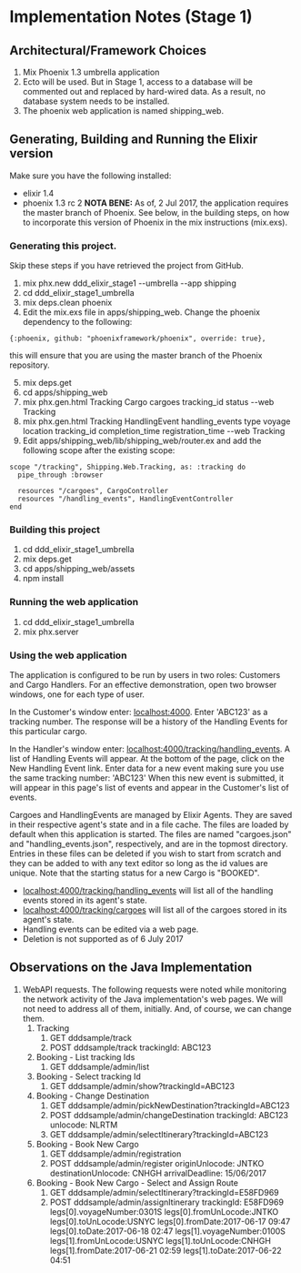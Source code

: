 # Implementation Notes (Stage 1)

## Architectural/Framework Choices

1. Mix Phoenix 1.3 umbrella application
2. Ecto will be used. But in Stage 1, access to a database will be commented out and replaced by hard-wired data. As a result, no database system needs to be installed.
3. The phoenix web application is named shipping_web.

## Generating, Building and Running the Elixir version

Make sure you have the following installed:
* elixir 1.4
* phoenix 1.3 rc 2 __NOTA BENE:__ As of, 2 Jul 2017, the application requires the master branch of Phoenix. See below, in the building steps, on how to incorporate this version of Phoenix in the mix instructions (mix.exs).

### Generating this project.
Skip these steps if you have retrieved the project from GitHub.
1. mix phx.new ddd_elixir_stage1 --umbrella --app shipping
2. cd ddd_elixir_stage1_umbrella
3. mix deps.clean phoenix
4. Edit the mix.exs file in apps/shipping_web. Change the phoenix dependency to the following:
~~~~
{:phoenix, github: "phoenixframework/phoenix", override: true},
~~~~
this will ensure that you are using the master branch of the Phoenix repository.

5. mix deps.get
6. cd apps/shipping_web
7. mix phx.gen.html Tracking Cargo cargoes tracking_id status --web Tracking
8. mix phx.gen.html Tracking HandlingEvent handling_events type voyage location tracking_id completion_time registration_time --web Tracking
9. Edit apps/shipping_web/lib/shipping_web/router.ex and add the following scope after the existing scope:
~~~~
scope "/tracking", Shipping.Web.Tracking, as: :tracking do
  pipe_through :browser

  resources "/cargoes", CargoController
  resources "/handling_events", HandlingEventController
end
~~~~

### Building this project
1. cd ddd_elixir_stage1_umbrella
2. mix deps.get
3. cd apps/shipping_web/assets
4. npm install

### Running the web application
1. cd ddd_elixir_stage1_umbrella
2. mix phx.server

### Using the web application
The application is configured to be run by users in two roles: Customers and Cargo Handlers. For an effective demonstration, open two browser windows, one for each type of user.

In the Customer's window enter: [localhost:4000](localhost:4000). Enter 'ABC123' as a tracking number. The response will be a history of the Handling Events for this particular cargo.

In the Handler's window enter: [localhost:4000/tracking/handling_events](localhost:4000/tracking/handling_events). A list of Handling Events will appear. At the bottom of the page, click on the New Handling Event link. Enter data for a new event making sure you use the same tracking number: 'ABC123' When this new event is submitted, it will appear in this page's list of events and appear in the Customer's list of events.

Cargoes and HandlingEvents are managed by Elixir Agents. They are saved in their respective agent's state and in a file cache. The files are loaded by default  when this application is started. The files are named "cargoes.json" and "handling_events.json", respectively,
and are in the topmost directory. Entries in these files can be deleted if you wish to start from scratch and they can be
added to with any text editor so long as the id values are unique. Note that the starting status for a new Cargo is "BOOKED".

* [localhost:4000/tracking/handling_events](localhost:4000/tracking/handling_events) will list all of the handling events stored in its agent's state.
* [localhost:4000/tracking/cargoes](localhost:4000/tracking/cargoes) will list all of the cargoes stored in its agent's state.
* Handling events can be edited via a web page.
* Deletion is not supported as of 6 July 2017

## Observations on the Java Implementation
1. WebAPI requests. The following requests were noted while monitoring the network activity of the Java implementation's web pages. We will not need to address all of them, initially. And, of course, we can change them.
    1. Tracking
        1. GET dddsample/track
        2. POST dddsample/track
        trackingId: ABC123
    2. Booking - List tracking Ids
        1. GET dddsample/admin/list
    3. Booking - Select tracking Id
        1. GET dddsample/admin/show?trackingId=ABC123
    4. Booking - Change Destination
        1. GET dddsample/admin/pickNewDestination?trackingId=ABC123
        2. POST dddsample/admin/changeDestination
        trackingId: ABC123
        unlocode: NLRTM
        3. GET dddsample/admin/selectItinerary?trackingId=ABC123
    5. Booking - Book New Cargo
        1. GET dddsample/admin/registration
        2. POST dddsample/admin/register
        originUnlocode: JNTKO
        destinationUnlocode: CNHGH
        arrivalDeadline: 15/06/2017
    6. Booking - Book New Cargo - Select and Assign Route
        1. GET dddsample/admin/selectItinerary?trackingId=E58FD969
        2. POST dddsample/admin/assignItinerary
        trackingId: E58FD969
        legs[0].voyageNumber:0301S
        legs[0].fromUnLocode:JNTKO
        legs[0].toUnLocode:USNYC
        legs[0].fromDate:2017-06-17 09:47
        legs[0].toDate:2017-06-18 02:47
        legs[1].voyageNumber:0100S
        legs[1].fromUnLocode:USNYC
        legs[1].toUnLocode:CNHGH
        legs[1].fromDate:2017-06-21 02:59
        legs[1].toDate:2017-06-22 04:51
